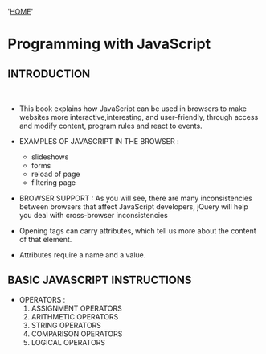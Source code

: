 '[HOME](../README.md)'<br/>

 # Programming with JavaScript 
 
 ## INTRODUCTION
 <br/>

 * This book explains how JavaScript can be used in browsers to make websites more 
    interactive,interesting, and user-friendly, through access and modify content, 
    program rules and react to events.

 * EXAMPLES OF JAVASCRIPT IN THE BROWSER :
    * slideshows
    * forms
    * reload of page
    * filtering page

 * BROWSER SUPPORT : As you will see, there are many inconsistencies
    between browsers that affect JavaScript developers, jQuery will help you deal with cross-browser
    inconsistencies


 * Opening tags can carry attributes, which tell us more
    about the content of that element.
 * Attributes require a name and a value.


 ## BASIC JAVASCRIPT INSTRUCTIONS



* OPERATORS :
    1. ASSIGNMENT OPERATORS
    2. ARITHMETIC OPERATORS
    3. STRING OPERATORS
    4. COMPARISON OPERATORS
    5. LOGICAL OPERATORS


